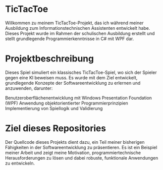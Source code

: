 # TicTacToe

Willkommen zu meinem TicTacToe-Projekt, das ich während meiner Ausbildung zum Informationstechnischen Assistenten entwickelt habe. Dieses Projekt wurde im Rahmen der schulischen Ausbildung erstellt und stellt grundlegende Programmierkenntnisse in C# mit WPF dar.

# Projektbeschreibung

Dieses Spiel simuliert ein klassisches TicTacToe-Spiel, wo sich der Spieler gegen eine KI beweisen muss. Es wurde mit dem Ziel entwickelt, grundlegende Konzepte der Softwareentwicklung zu erlernen und anzuwenden, darunter:

Benutzeroberflächenentwicklung mit Windows Presentation Foundation (WPF)
Anwendung objektorientierter Programmierprinzipien
Implementierung von Spiellogik und Validierung

# Ziel dieses Repositories

Der Quellcode dieses Projekts dient dazu, ein Teil meiner bisherigen Fähigkeiten in der Softwareentwicklung zu präsentieren. Es ist ein Beispiel meiner Arbeit und zeigt meine Motivation, programmiertechnische Herausforderungen zu lösen und dabei robuste, funktionale Anwendungen zu entwickeln.
